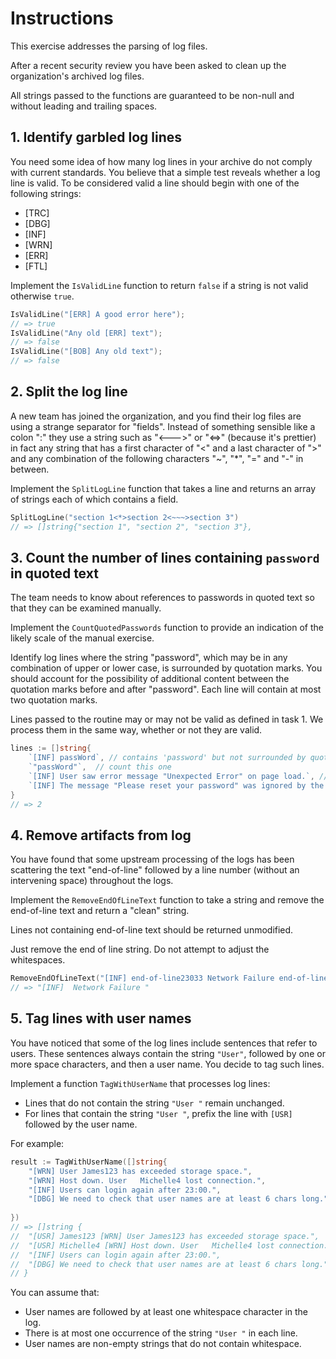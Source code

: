 # Instructions

This exercise addresses the parsing of log files.

After a recent security review you have been asked to clean up the organization's archived log files.

All strings passed to the functions are guaranteed to be non-null and without leading and trailing spaces.

## 1. Identify garbled log lines

You need some idea of how many log lines in your archive do not comply with current standards.
You believe that a simple test reveals whether a log line is valid.
To be considered valid a line should begin with one of the following strings:

- [TRC]
- [DBG]
- [INF]
- [WRN]
- [ERR]
- [FTL]

Implement the `IsValidLine` function to return `false` if a string is not valid otherwise `true`.

```go 
IsValidLine("[ERR] A good error here");
// => true
IsValidLine("Any old [ERR] text");
// => false
IsValidLine("[BOB] Any old text");
// => false
```

## 2. Split the log line

A new team has joined the organization, and you find their log files are using a strange separator for "fields".
Instead of something sensible like a colon ":" they use a string such as "<--->" or "<=>" (because it's prettier) in fact any string that has a first character of "<" and a last character of ">" and any combination of the following characters "~", "\*", "=" and "-" in between.

Implement the `SplitLogLine` function that takes a line and returns an array of strings each of which contains a field.

```go
SplitLogLine("section 1<*>section 2<~~~>section 3")
// => []string{"section 1", "section 2", "section 3"},
```

## 3. Count the number of lines containing `password` in quoted text

The team needs to know about references to passwords in quoted text so that they can be examined manually.

Implement the `CountQuotedPasswords` function to provide an indication of the likely scale of the manual exercise.

Identify log lines where the string "password", which may be in any combination of upper or lower case, is surrounded by quotation marks.
You should account for the possibility of additional content between the quotation marks before and after "password".
Each line will contain at most two quotation marks.

Lines passed to the routine may or may not be valid as defined in task 1.
We process them in the same way, whether or not they are valid.

```go
lines := []string{
    `[INF] passWord`, // contains 'password' but not surrounded by quotation marks
    `"passWord"`,  // count this one
    `[INF] User saw error message "Unexpected Error" on page load.`, // does not contain 'password'
    `[INF] The message "Please reset your password" was ignored by the user`, // count this one 
}
// => 2
```

## 4. Remove artifacts from log

You have found that some upstream processing of the logs has been scattering the text "end-of-line" followed by a line number (without an intervening space) throughout the logs.

Implement the `RemoveEndOfLineText` function to take a string and remove the end-of-line text and return a "clean" string.

Lines not containing end-of-line text should be returned unmodified.

Just remove the end of line string. Do not attempt to adjust the whitespaces.

```go
RemoveEndOfLineText("[INF] end-of-line23033 Network Failure end-of-line27")
// => "[INF]  Network Failure "
```

## 5. Tag lines with user names

You have noticed that some of the log lines include sentences that refer to users.
These sentences always contain the string `"User"`, followed by one or more space characters, and then a user name.
You decide to tag such lines.

Implement a function `TagWithUserName` that processes log lines:

- Lines that do not contain the string `"User "` remain unchanged.
- For lines that contain the string `"User "`, prefix the line with `[USR]` followed by the user name.

For example:

```go
result := TagWithUserName([]string{
    "[WRN] User James123 has exceeded storage space.",
	"[WRN] Host down. User   Michelle4 lost connection.",
	"[INF] Users can login again after 23:00.",
	"[DBG] We need to check that user names are at least 6 chars long.",
     
}) 
// => []string {
//  "[USR] James123 [WRN] User James123 has exceeded storage space.",
//  "[USR] Michelle4 [WRN] Host down. User   Michelle4 lost connection.",
//  "[INF] Users can login again after 23:00.",
//  "[DBG] We need to check that user names are at least 6 chars long."
// }
```

You can assume that:

- User names are followed by at least one whitespace character in the log.
- There is at most one occurrence of the string `"User "` in each line.
- User names are non-empty strings that do not contain whitespace.
